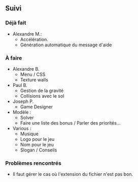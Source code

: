 ## Suivi
### Déjà fait
 - Alexandre M.:
   * Accélération.
   * Génération automatique du message d'aide

### À faire
 - Alexandre B.
   * Menu / CSS
   * Texture walls
 - Paul B.
   * Gestion de la gravité
   * Collisions avec le sol
 - Joseph P.
   * Game Designer
 - Modèle :
   * Solver
   * Faire une liste des bonus / Parler des priorités...
 - Various :
   * Musique
   * Logo pour le jeu
   * Nom pour le jeu
   * Slogan / Conseils

### Problèmes rencontrés
 * Il faut gérer le cas où l'extension du fichier n'est pas bon.
